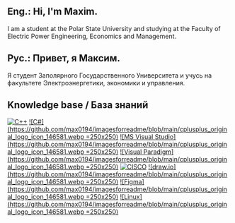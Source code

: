 ## Eng.: Hi, I'm Maxim. 
I am a student at the Polar State University and studying at the Faculty of Electric Power Engineering, Economics and Management.
## Рус.: Привет, я Максим. 
Я студент Заполярного Государственного Университета и учусь на факультете Электроэнергетики, экономики и управления.

## Knowledge base / База знаний
[![С++](https://github.com/max0194/imagesforreadme/blob/main/cplusplus_original_logo_icon_146581.webp=250x250)](https://learn.microsoft.com/en-us/cpp/?view=msvc-170)
[![С#](https://github.com/max0194/imagesforreadme/blob/main/cplusplus_original_logo_icon_146581.webp =250x250)](https://learn.microsoft.com/en-us/dotnet/csharp/)
[![MS Visual Studio](https://github.com/max0194/imagesforreadme/blob/main/cplusplus_original_logo_icon_146581.webp =250x250)](https://visualstudio.microsoft.com/ru/)
[![Visual Paradigm](https://github.com/max0194/imagesforreadme/blob/main/cplusplus_original_logo_icon_146581.webp =250x250)](https://www.visual-paradigm.com/)
[![CISCO](https://github.com/max0194/imagesforreadme/blob/main/04.CISCO_.png?raw=true=250x250)](https://www.cisco.com/)
[![draw.io](https://github.com/max0194/imagesforreadme/blob/main/cplusplus_original_logo_icon_146581.webp =250x250)](https://www.draw.com)
[![Figma](https://github.com/max0194/imagesforreadme/blob/main/cplusplus_original_logo_icon_146581.webp =250x250)](https://www.figma.com/)
[![Linux](https://github.com/max0194/imagesforreadme/blob/main/cplusplus_original_logo_icon_146581.webp =250x250)](https://www.linux.org/)

<!--
**max0194/max0194** is a ✨ _special_ ✨ repository because its `README.md` (this file) appears on your GitHub profile.

Here are some ideas to get you started:

- 🔭 I’m currently working on ...
- 🌱 I’m currently learning ...
- 👯 I’m looking to collaborate on ...
- 🤔 I’m looking for help with ...
- 💬 Ask me about ...
- 📫 How to reach me: ...
- 😄 Pronouns: ...
- ⚡ Fun fact: ...
-->
